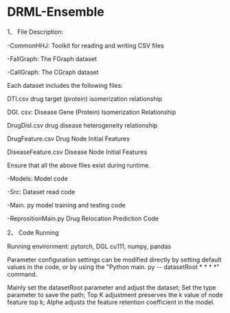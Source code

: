 # DRML-Ensemble

1、 File Description:

-CommonHHJ: Toolkit for reading and writing CSV files

-FallGraph: The FGraph dataset

-CallGraph: The CGraph dataset

Each dataset includes the following files:

DTI.csv drug target (protein) isomerization relationship

DGI. csv: Disease Gene (Protein) Isomerization Relationship

DrugDisI.csv drug disease heterogeneity relationship

DrugFeature.csv Drug Node Initial Features

DiseaseFeature.csv Disease Node Initial Features

Ensure that all the above files exist during runtime.

-Models: Model code

-Src: Dataset read code

-Main. py model training and testing code

-ReprositionMain.py Drug Relocation Prediction Code



2、 Code Running

Running environment: pytorch, DGL cu111, numpy, pandas

Parameter configuration settings can be modified directly by setting default values in the code, or by using the "Python main. py -- datasetRoot * * * *" command.

Mainly set the datasetRoot parameter and adjust the dataset; Set the type parameter to save the path; Top K adjustment preserves the k value of node feature top k; Alphe adjusts the feature retention coefficient in the model.
